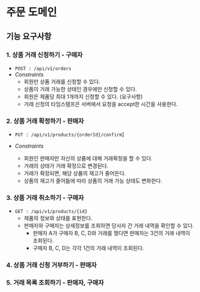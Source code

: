 # 주문 도메인

## 기능 요구사항

### 1. 상품 거래 신청하기 - 구매자

- `POST : /api/v1/orders`
- *Constraints*
    - 회원만 상품 거래를 신청할 수 있다.
    - 상품이 거래 가능한 상태인 경우에만 신청할 수 있다.
    - 회원은 제품당 최대 1개까지 신청할 수 있다. (요구사항)
    - 거래 신청의 타임스탬프은 서버에서 요청을 accept한 시간을 사용한다.

### 2. 상품 거래 확정하기 - 판매자

- `PUT : /api/v1/products/{orderId}/confirm`]

- *Constraints*
    - 회원인 판매자만 자신의 상품에 대해 거래확정을 할 수 있다.
    - 거래의 상태가 거래 확정으로 변경된다.
    - 거래가 확정되면, 해당 상품의 재고가 줄어든다.
    - 상품의 재고가 줄어듦에 따라 상품의 거래 가능 상태도 변화한다.

### 3. 상품 거래 취소하기 - 구매자

- `GET : /api/v1/products/{id}`
    - 제품의 정보와 상태를 표현한다.
    - 판매자와 구매자는 상세정보를 조회하면 당사자 간 거래 내역을 확인할 수 있다.
        - 판매자 A가 구매자 B, C, D와 거래를 했다면 판매자는 3건의 거래 내역이 조회된다.
        - 구매자 B, C, D는 각각 1건의 거래 내역이 조회된다.

### 4. 상품 거래 신청 거부하기 - 판매자

### 5. 거래 목록 조회하기 - 판매자, 구매자
